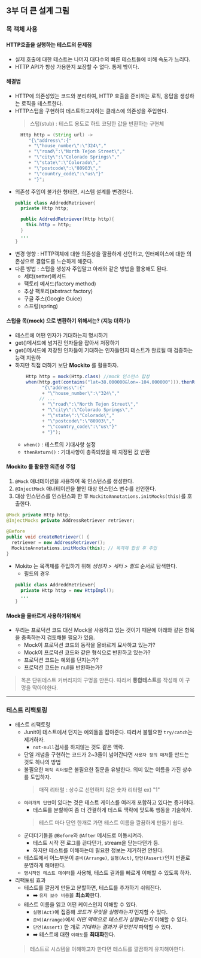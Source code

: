 ## 3부 더 큰 설계 그림

### 목 객체 사용
#### HTTP호출을 실행하는 테스트의 문제점
- 실제 호출에 대한 테스트는 나머지 대다수의 빠른 테스트들에 비해 속도가 느리다.
- HTTP API가 항상 가용한지 보장할 수 없다. 통제 밖이다.
#### 해결법
- HTTP에 의존성있는 코드와 분리하여, HTTP 호출을 준비하는 로직, 응답을 생성하는 로직을 테스트한다.
- HTTP스텁을 구현하여 테스트하고자하는 클래스에 의존성을 주입한다.
  > 스텁(stub) : 테스트 용도로 하드 코딩한 값을 반환하는 구현체
  ```java
    Http http = (String url) -> 
       "{\"address\":{"
       + "\"house_number\":\"324\","
       + "\"road\":\"North Tejon Street\","
       + "\"city\":\"Colorado Springs\","
       + "\"state\":\"Colorado\","
       + "\"postcode\":\"80903\","
       + "\"country_code\":\"us\"}"
       + "}";
  ```
- 의존성 주입이 불가한 형태면, 시스템 설계를 변경한다.
  ```java
  public class AddreddRetriever{
    private Http http;
  
    public AddreddRetriever(Http http){
      this.http = http;
    }
    ...
  }

  ```
- 변경 영향 : HTTP객체에 대한 의존성을 깔끔하게 선언하고, 인터페이스에 대한 의존성으로 결합도를 느슨하게 해준다.
- 다른 방법 : 스텁을 생성자 주입말고 아래와 같은 방법을 활용해도 된다.
  - 세터(setter)메서드
  - 팩토리 메서드(factory method)
  - 추상 팩토리(abstract factory)
  - 구글 주스(Google Guice)
  - 스프링(spring)
#### 스텁을 **목(mock)** 으로 변환하기 위해서는? (지능 더하기)
- 테스트에 어떤 인자가 기대하는지 명시하기
- get()메서드에 넘겨진 인자들을 잡아서 저장하기
- get()메서드에 저장된 인자들이 기대하는 인자들인지 테스트가 완료될 때 검증하는 능력 지원하
- 하지만 직접 더하기 보단 **Mockito** 를 활용하자.
  ```java
      Http http = mock(Http.class) //mock 인스턴스 합성
      when(http.get(contains("lat=38.000000&lon=-104.000000"))).thenReturn(
            "{\"address\":{"
            + "\"house_number\":\"324\","
           // ...
            + "\"road\":\"North Tejon Street\","
            + "\"city\":\"Colorado Springs\","
            + "\"state\":\"Colorado\","
            + "\"postcode\":\"80903\","
            + "\"country_code\":\"us\"}"
            + "}");
  ```
  - `when()` : 테스트의 기대사항 설정
  - `thenReturn()` : 기대사항이 총족되었을 때 지정된 값 반환
#### **Mockito** 를 활용한 의존성 주입
1. `@Mock` 애너테이션을 사용하여 목 인스턴스를 생성한다.
2. `@InjectMock` 애너테이션을 붙인 대상 인스턴스 변수를 선언한다.
3. 대상 인스턴스를 인스턴스화 한 후 `MockitoAnnotations.initMocks(this)`를 호출한다.
  ```java
  @Mock private Http http;
  @InjectMocks private AddressRetriever retriever;
   
  @Before
  public void createRetriever() {
    retriever = new AddressRetriever();
    MockitoAnnotations.initMocks(this); // 목객체 합성 후 주입
  }
  ```
- Mokito 는 목객체를 주입하기 위해 _생성자 > 세터 > 필드_ 순서로 탐색한다.
  - 필드의 경우
  ```java
  public class AddreddRetriever{
    private Http http = new HttpImpl();
    ...
  }
    ```
#### Mock을 올바르게 사용하기위해서
  - 우리는 프로덕션 코드 대신 Mock을 사용하고 있는 것이기 때문에 아래와 같은 항목을 충족하는지 검토해볼 필요가 있음.
    - Mock이 프로덕션 코드의 동작을 올바르게 묘사하고 있는가?
    - Mock이 프로덕션 코드와 같은 형식으로 반환하고 있는가?
    - 프로덕션 코드는 예외를 던지는가?
    - 프로덕션 코드는 null을 반환하는가?
  > 목은 단위테스트 커버리지의 구멍을 만든다. 따라서 **통합테스트**를 작성해 이 구멍을 막아야한다.
---
### 테스트 리팩토링
- 테스트 리팩토링
  - Junit이 테스트에서 던지는 예외들을 잡아준다. 따라서 불필요한 `try/catch`는 제거하자.
    - `not-null`검사를 하지않는 것도 같은 맥락.
  - 단일 개념을 구현하는 코드가 2~3줄이 넘어간다면 `사용자 정의 매처`를 만드는 것도 하나의 방법
  - 불필요한 `매직 리터럴`은 불필요한 질문을 유발한다. 의미 있는 이름을 가진 상수를 도입하자.
    > 매직 리터럴 : 상수로 선언하지 않은 숫자 리터럴 ex) "1" 
  - `여러개의 단언`이 있다는 것은 테스트 케이스를 여러개 포함하고 있다는 증거이다.
    - 테스트를 분할하여 좀 더 간결하게 테스트 맥락에 맞도록 행동을 기술하자.
    > 테스트 마다 단언 한개로 가면 테스트 이름을 깔끔하게 만들기 쉽다. 
  - 군더더기들을 `@Before`와 `@After` 메서드로 이동시켜라.
    - 테스트 시작 전 로그를 끈다던가, stream을 닫는다던가 등.
    - 하지만 테스트를 이해하는데 필요한 정보는 제거하면 안된다.
  - 테스트에서 어느부분이 `준비(Arrange)`, `실행(Act)`, `단언(Assert)`인지 빈줄로 분명하게 해야한다.
  - `명시적인 테스트 데이터`를 사용해, 테스트 결과를 빠르게 이해할 수 있도록 하자.
- 리팩토링 효과
  - 테스트를 깔끔게 만들고 분할하면, 테스트를 추가하기 쉬워진다.
    - :arrow_right: `유지 보수 비용`을 **최소화**한다.
  - 테스트 이름을 읽고 어떤 케이스인지 이해할 수 있다.
    - `실행(Act)`에 집중해 _코드가 무엇을 실행하는지_ 인지할 수 있다.
    - `준비(Arrange)`에서 _어떤 맥락으로 테스트가 실행되는지_ 이해할 수 있다.
    - `단언(Assert)` 한 개로 _기대하는 결과가 무엇인지_ 파악할 수 있다.   
    - :arrow_right: 테스트에 대한 `이해도`를 **최대화**한다.
  > 테스트로 시스템을 이해하고자 한다면 테스트를 깔끔하게 유지해야한다.